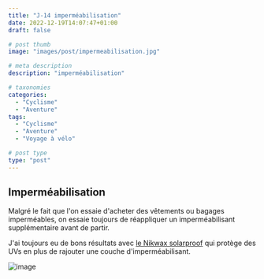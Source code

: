 ```yaml
---
title: "J-14 imperméabilisation"
date: 2022-12-19T14:07:47+01:00
draft: false

# post thumb
image: "images/post/impermeabilisation.jpg"

# meta description
description: "imperméabilisation"

# taxonomies
categories: 
  - "Cyclisme"
  - "Aventure"
tags:
  - "Cyclisme"
  - "Aventure"
  - "Voyage à vélo"

# post type
type: "post"
---
```


## Imperméabilisation

Malgré le fait que l'on essaie d'acheter des vêtements ou bagages imperméables, on essaie toujours
de réappliquer un imperméabilisant supplémentaire avant de partir.

J'ai toujours eu de bons résultats avec [le Nikwax solarproof](https://www.nikwax.com/en-us/products/UV-Protection/tent&gear-solarproof/)
qui protège des UVs en plus de rajouter une couche d'imperméabilisant.

![image](../../images/post/nikwax.png)
